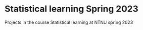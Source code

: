 # Statistical learning Spring 2023

Projects in the course Statistical learning at NTNU spring 2023

